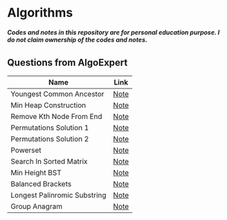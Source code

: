 # Algorithms
###### ***Codes and notes in this repository are for personal education purpose. I do not claim ownership of the codes and notes.***
## Questions from AlgoExpert 
Name                          | Link
------------------------------|------
 Youngest Common Ancestor     |[Note](https://github.com/jinmountain/Algorithms/blob/master/algoExpert/youngestCommonAncestor.py)
 Min Heap Construction        |[Note](https://github.com/jinmountain/Algorithms/blob/master/algoExpert/minHeapConstruction.py)
 Remove Kth Node From End     |[Note](https://github.com/jinmountain/Algorithms/blob/master/algoExpert/removeKthNodeFromEnd.py)
 Permutations Solution 1      |[Note](https://github.com/jinmountain/Algorithms/blob/master/algoExpert/permutations_sol1.py)
 Permutations Solution 2      |[Note](https://github.com/jinmountain/Algorithms/blob/master/algoExpert/permutations_sol2.py)
 Powerset                     |[Note](https://github.com/jinmountain/Algorithms/blob/master/algoExpert/powerset.py)
 Search In Sorted Matrix      |[Note](https://github.com/jinmountain/Algorithms/blob/master/algoExpert/searchInSortedMatrix.py)
 Min Height BST               |[Note](https://github.com/jinmountain/Algorithms/blob/master/algoExpert/minHeightBst.py)
 Balanced Brackets            |[Note](https://github.com/jinmountain/Algorithms/blob/master/algoExpert/balancedBrackets.py)
 Longest Palinromic Substring |[Note](https://github.com/jinmountain/Algorithms/blob/master/algoExpert/longestPalindromicSubstring.py)
 Group Anagram                |[Note](https://github.com/jinmountain/Algorithms/blob/master/algoExpert/groupAnagram.py)